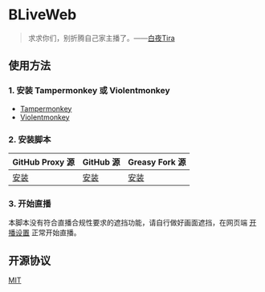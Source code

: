 # BLiveWeb

> 求求你们，别折腾自己家主播了。——[白夜Tira](https://t.bilibili.com/847139701670281225)

## 使用方法

### 1. 安装 Tampermonkey 或 Violentmonkey

- [Tampermonkey](https://www.tampermonkey.net/)
- [Violentmonkey](https://violentmonkey.github.io/)

### 2. 安装脚本

| GitHub Proxy 源                                                                                          | GitHub 源                                                                             | Greasy Fork 源                                                                                                          |
| -------------------------------------------------------------------------------------------------------- | ------------------------------------------------------------------------------------- | ----------------------------------------------------------------------------------------------------------------------- |
| [安装](https://ghfast.top/https://github.com/ProgramRipper/BLiveWeb/refs/heads/master/lib/index.user.js) | [安装](https://github.com/ProgramRipper/BLiveWeb/refs/heads/master/lib/index.user.js) | [安装](https://update.greasyfork.org/scripts/476537/B%20%E7%AB%99%E7%BD%91%E9%A1%B5%E7%AB%AF%E7%9B%B4%E6%92%AD.user.js) |

### 3. 开始直播

本脚本没有符合直播合规性要求的遮挡功能，请自行做好画面遮挡，在网页端 [开播设置](https://link.bilibili.com/p/center/index#/my-room/start-live) 正常开始直播。

## 开源协议

[MIT](LICENSE)
